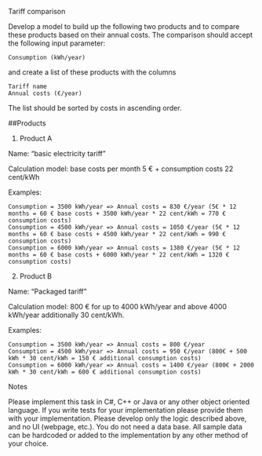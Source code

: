 Tariff comparison


Develop a model to build up the following two products and to compare these products based on their annual costs. The comparison should accept the following input parameter:

    Consumption (kWh/year)

and create a list of these products with the columns

    Tariff name
    Annual costs (€/year)

The list should be sorted by costs in ascending order.

##Products
1. Product A

Name: “basic electricity tariff”

Calculation model: base costs per month 5 € + consumption costs 22 cent/kWh

Examples:

    Consumption = 3500 kWh/year => Annual costs = 830 €/year (5€ * 12 months = 60 € base costs + 3500 kWh/year * 22 cent/kWh = 770 € consumption costs)
    Consumption = 4500 kWh/year => Annual costs = 1050 €/year (5€ * 12 months = 60 € base costs + 4500 kWh/year * 22 cent/kWh = 990 € consumption costs)
    Consumption = 6000 kWh/year => Annual costs = 1380 €/year (5€ * 12 months = 60 € base costs + 6000 kWh/year * 22 cent/kWh = 1320 € consumption costs)

2. Product B

Name: “Packaged tariff”

Calculation model: 800 € for up to 4000 kWh/year and above 4000 kWh/year additionally 30 cent/kWh.

Examples:

    Consumption = 3500 kWh/year => Annual costs = 800 €/year
    Consumption = 4500 kWh/year => Annual costs = 950 €/year (800€ + 500 kWh * 30 cent/kWh = 150 € additional consumption costs)
    Consumption = 6000 kWh/year => Annual costs = 1400 €/year (800€ + 2000 kWh * 30 cent/kWh = 600 € additional consumption costs)

Notes

Please implement this task in C#, C++ or Java or any other object oriented language. If you write tests for your implementation please provide them with your implementation. Please develop only the logic described above, and no UI (webpage, etc.). You do not need a data base. All sample data can be hardcoded or added to the implementation by any other method of your choice.
